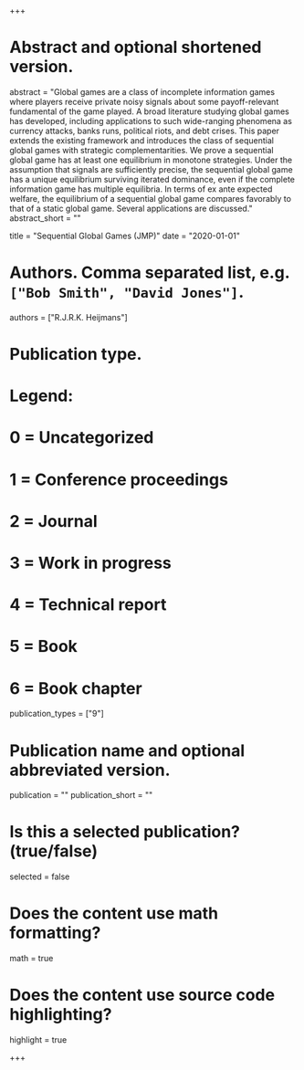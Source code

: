 +++
# Abstract and optional shortened version.
abstract = "Global games are a class of incomplete information games where players receive private noisy signals about some payoff-relevant fundamental of the game played. A broad literature studying global games has developed, including applications to such wide-ranging phenomena as currency attacks, banks runs, political riots, and debt crises. This paper extends the existing framework and introduces the class of sequential global games with strategic complementarities. We prove a sequential global game has at least one equilibrium in monotone strategies. Under the assumption that signals are sufficiently precise, the sequential global game has a unique equilibrium surviving iterated dominance, even if the complete information game has multiple equilibria. In terms of ex ante expected welfare, the equilibrium of a sequential global game compares favorably to that of a static global game. Several applications are discussed."
abstract_short = ""

title = "Sequential Global Games (JMP)"
date = "2020-01-01"

# Authors. Comma separated list, e.g. `["Bob Smith", "David Jones"]`.
authors = ["R.J.R.K. Heijmans"]
# Publication type.
# Legend:
# 0 = Uncategorized
# 1 = Conference proceedings
# 2 = Journal
# 3 = Work in progress
# 4 = Technical report
# 5 = Book
# 6 = Book chapter
publication_types = ["9"]

# Publication name and optional abbreviated version.
publication = ""
publication_short = ""

# Is this a selected publication? (true/false)
selected = false


# Does the content use math formatting?
math = true

# Does the content use source code highlighting?
highlight = true

+++
